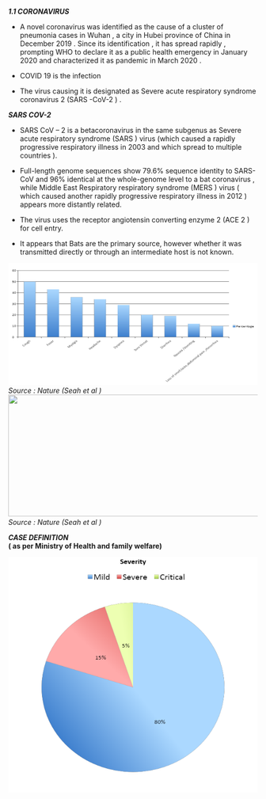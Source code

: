 <span id="_heading=h.gjdgxs" class="anchor"></span>***1.1 CORONAVIRUS***

-   A novel coronavirus was identified as the cause of a cluster of pneumonia cases in Wuhan , a city in Hubei province of China in December 2019 . Since its identification , it has spread rapidly , prompting WHO to declare it as a public health emergency in January 2020 and characterized it as pandemic in March 2020 .

-   COVID 19 is the infection

-   The virus causing it is designated as Severe acute respiratory syndrome coronavirus 2 (SARS -CoV-2 ) .

***SARS COV-2***

-   SARS CoV – 2 is a betacoronavirus in the same subgenus as Severe acute respiratory syndrome (SARS ) virus (which caused a rapidly progressive respiratory illness in 2003 and which spread to multiple countries ).

-   Full-length genome sequences show 79.6% sequence identity to SARS-CoV and 96% identical at the whole-genome level to a bat coronavirus , while Middle East Respiratory respiratory syndrome (MERS ) virus ( which caused another rapidly progressive respiratory illness in 2012 ) appears more distantly related.

-   The virus uses the receptor angiotensin converting enzyme 2 (ACE 2 ) for cell entry.

-   It appears that Bats are the primary source, however whether it was transmitted directly or through an intermediate host is not known.

<img src="/media/image1.png" width="549" height="246" />*Source : Nature (Seah et al )*
<img src="https://firebasestorage.googleapis.com/v0/b/clcapp-df79d.appspot.com/o/image1.png?alt=media&token=546e0e83-b57c-4122-b504-bb73e172bc5a" width="549" height="246" />*Source : Nature (Seah et al )*


***CASE DEFINITION*  
( as per Ministry of Health and family welfare)**

<img src="/media/image2.png" width="624" height="476" />
